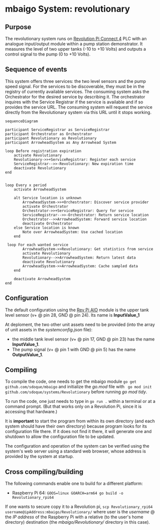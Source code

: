 # mbaigo System: revolutionary

## Purpose
The revolutionary system runs on [Revolution Pi Connect 4](https://revolutionpi.com/documentation/revpi-connect-4/) PLC with an analogue input/output module within a pump station demonstrator. 
It measures the level of two upper tanks (-10 to +10 Volts) and outputs a control signal to the pump (0 to +10 Volts).


## Sequence of events
This system offers three services: the two level sensors and the pump speed signal.
For the services to be discoverable, they must be in the registry of currently available services.
The consuming system asks the Orchestrator for the desired service by describing it.
The orchestrator inquires with the Service Registrar if the service is available and if so provides the service URL.
The consuming system will request the service directly from the Revolutionary system via this URL until it stops working.

```mermaid
sequenceDiagram

participant ServiceRegistrar as ServiceRegistrar
participant Orchestrator as Orchestrator
participant Revolutionary as Revolutionary
participant ArrowheadSystem as Any Arrowhead System

loop Before registration expiration
    activate Revolutionary
    Revolutionary->>+ServiceRegistrar: Register each service
    ServiceRegistrar-->>-Revolutionary: New expiration time
    deactivate Revolutionary
end


loop Every x period
    activate ArrowheadSystem
    
    alt Service location is unknown
        ArrowheadSystem->>+Orchestrator: Discover service provider
        activate Orchestrator
        Orchestrator->>+ServiceRegistrar: Query for service
        ServiceRegistrar-->>-Orchestrator: Return service location
        Orchestrator-->>ArrowheadSystem: Forward service location
        deactivate Orchestrator
    else Service location is known
        Note over ArrowheadSystem: Use cached location
    end

 loop For each wanted service
        ArrowheadSystem->>Revolutionary: Get statistics from service
        activate Revolutionary
        Revolutionary-->>ArrowheadSystem: Return latest data
        deactivate Revolutionary
        ArrowheadSystem->>ArrowheadSystem: Cache sampled data
    end

    deactivate ArrowheadSystem
end
```

## Configuration
The default configuration using the [Rev Pi AIO](https://revolutionpi.com/documentation/revpi-aio/) module is the upper tank level sensor (v+ @ pin 28, GND @ pin 24). Its name is **InputValue_1**

At deploment, the two other unit assets need to be provided (into the array of unit assets in the *systemconfig.json* file):
- the middle tank level sensor (v+ @ pin 17, GND @ pin 23) has the name **InputValue_1**. 
- The pump signal (v+ @ pin 1 with GND @ pin 5) has the name **OutputValue_1**.

## Compiling
To compile the code, one needs to get the mbaigo module
```go get github.com/sdoque/mbaigo```
and initialize the *go.mod* file with ``` go mod init github.com/sdoque/systems/Revolutionary``` before running *go mod tidy*.

To run the code, one just needs to type in ```go run .``` within a terminal or at a command prompt. (But that works only on a Revolution Pi, since it is accessing that hardware.)

It is **important** to start the program from within its own directory (and each system should have their own directory) because program looks for its configuration file there. If it does not find it there, it will generate one and shutdown to allow the configuration file to be updated.

The configuration and operation of the system can be verified using the system's web server using a standard web browser, whose address is provided by the system at startup.

## Cross compiling/building
The following commands enable one to build for a different platform:

- Raspberry Pi 64: ```GOOS=linux GOARCH=arm64 go build -o Revolutionary_rpi64 ```

If one wants to secure copy it to a Revolution pi,
`scp Revolutionary_rpi64 username@ipAddress:mbaigo/Revolutionary/` where user is the *username* @ the *IP address* of the Raspberry Pi with a relative (to the user's home directory) destination (the *mbaigo/Revolutionary/* directory in this case).
